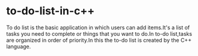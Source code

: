 # to-do-list-in-c++
To do list is the basic application in which users can add items.It's a list of tasks you need to complete or things that you want to do.In to-do list,tasks are organized in order of priority.In this the to-do list is created by the C++ language.
